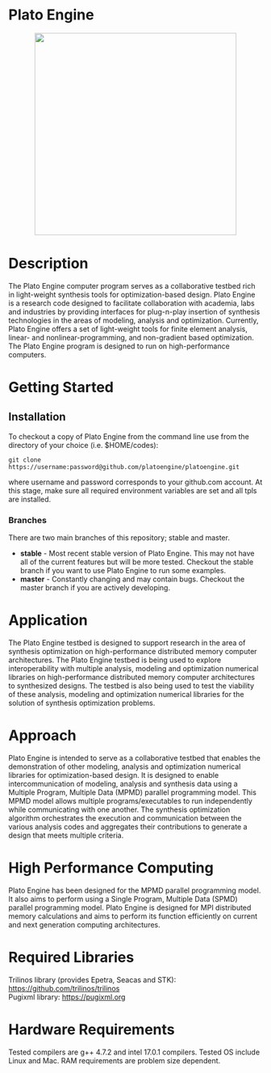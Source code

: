 # Plato Engine

<p align="center"><img src="https://github.com/platoengine/platoengine/blob/master/figures/Plato_Logo.jpeg" width="400"/></p>

# Description
The Plato Engine computer program serves as a collaborative testbed rich in light-weight synthesis tools for optimization-based design. Plato Engine is a research code designed to facilitate collaboration with academia, labs and industries by providing interfaces for plug-n-play insertion of synthesis technologies in the areas of modeling, analysis and optimization. Currently, Plato Engine offers a set of light-weight tools for finite element analysis, linear- and nonlinear-programming, and non-gradient based optimization. The Plato Engine program is designed to run on high-performance computers.

# Getting Started

## Installation
To checkout a copy of Plato Engine from the command line use from the directory of your choice (i.e. $HOME/codes):
```
git clone https://username:password@github.com/platoengine/platoengine.git
```
where username and password corresponds to your github.com account. At this stage, make sure all required environment variables are set and all tpls are installed. 

### Branches
There are two main branches of this repository; stable and master. 
* **stable** - Most recent stable version of Plato Engine. This may not have all of the current features but will be more tested. Checkout the stable branch if you want to use Plato Engine to run some examples.
* **master** - Constantly changing and may contain bugs. Checkout the master branch if you are actively developing.

# Application
The Plato Engine testbed is designed to support research in the area of synthesis optimization on high-performance distributed memory computer architectures. The Plato Engine testbed is being used to explore interoperability with multiple analysis, modeling and optimization numerical libraries on high-performance distributed memory computer architectures to synthesized designs. The testbed is also being used to test the viability of these analysis, modeling and optimization numerical libraries for the solution of synthesis optimization problems. 

# Approach
Plato Engine is intended to serve as a collaborative testbed that enables the demonstration of other modeling, analysis and optimization numerical libraries for optimization-based design. It is designed to enable intercommunication of modeling, analysis and synthesis data using a Multiple Program, Multiple Data (MPMD) parallel programming model. This MPMD model allows multiple programs/executables to run independently while communicating with one another. The synthesis optimization algorithm orchestrates the execution and communication between the various analysis codes and aggregates their contributions to generate a design that meets multiple criteria.  

# High Performance Computing
Plato Engine has been designed for the MPMD parallel programming model. It also aims to perform using a Single Program, Multiple Data (SPMD) parallel programming model. Plato Engine is designed for MPI distributed memory calculations and aims to perform its function efficiently on current and next generation computing architectures.

# Required Libraries
Trilinos library (provides Epetra, Seacas and STK): https://github.com/trilinos/trilinos \
Pugixml library: https://pugixml.org 

# Hardware Requirements
Tested compilers are g++ 4.7.2 and intel 17.0.1 compilers. Tested OS include Linux and Mac. RAM requirements are problem size dependent.
